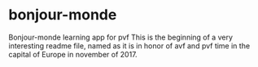 # bonjour-monde
Bonjour-monde learning app for pvf
This is the beginning of a very interesting readme file, named as it is in honor of avf and pvf time in the capital of Europe in november of 2017.
